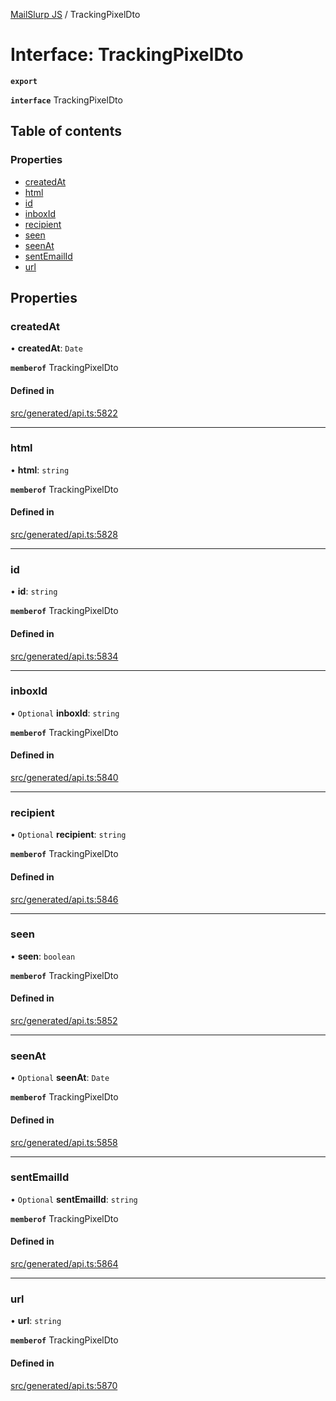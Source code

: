 [MailSlurp JS](../README.md) / TrackingPixelDto

# Interface: TrackingPixelDto

**`export`**

**`interface`** TrackingPixelDto

## Table of contents

### Properties

- [createdAt](TrackingPixelDto.md#createdat)
- [html](TrackingPixelDto.md#html)
- [id](TrackingPixelDto.md#id)
- [inboxId](TrackingPixelDto.md#inboxid)
- [recipient](TrackingPixelDto.md#recipient)
- [seen](TrackingPixelDto.md#seen)
- [seenAt](TrackingPixelDto.md#seenat)
- [sentEmailId](TrackingPixelDto.md#sentemailid)
- [url](TrackingPixelDto.md#url)

## Properties

### createdAt

• **createdAt**: `Date`

**`memberof`** TrackingPixelDto

#### Defined in

[src/generated/api.ts:5822](https://github.com/mailslurp/mailslurp-client/blob/6bcf839/src/generated/api.ts#L5822)

___

### html

• **html**: `string`

**`memberof`** TrackingPixelDto

#### Defined in

[src/generated/api.ts:5828](https://github.com/mailslurp/mailslurp-client/blob/6bcf839/src/generated/api.ts#L5828)

___

### id

• **id**: `string`

**`memberof`** TrackingPixelDto

#### Defined in

[src/generated/api.ts:5834](https://github.com/mailslurp/mailslurp-client/blob/6bcf839/src/generated/api.ts#L5834)

___

### inboxId

• `Optional` **inboxId**: `string`

**`memberof`** TrackingPixelDto

#### Defined in

[src/generated/api.ts:5840](https://github.com/mailslurp/mailslurp-client/blob/6bcf839/src/generated/api.ts#L5840)

___

### recipient

• `Optional` **recipient**: `string`

**`memberof`** TrackingPixelDto

#### Defined in

[src/generated/api.ts:5846](https://github.com/mailslurp/mailslurp-client/blob/6bcf839/src/generated/api.ts#L5846)

___

### seen

• **seen**: `boolean`

**`memberof`** TrackingPixelDto

#### Defined in

[src/generated/api.ts:5852](https://github.com/mailslurp/mailslurp-client/blob/6bcf839/src/generated/api.ts#L5852)

___

### seenAt

• `Optional` **seenAt**: `Date`

**`memberof`** TrackingPixelDto

#### Defined in

[src/generated/api.ts:5858](https://github.com/mailslurp/mailslurp-client/blob/6bcf839/src/generated/api.ts#L5858)

___

### sentEmailId

• `Optional` **sentEmailId**: `string`

**`memberof`** TrackingPixelDto

#### Defined in

[src/generated/api.ts:5864](https://github.com/mailslurp/mailslurp-client/blob/6bcf839/src/generated/api.ts#L5864)

___

### url

• **url**: `string`

**`memberof`** TrackingPixelDto

#### Defined in

[src/generated/api.ts:5870](https://github.com/mailslurp/mailslurp-client/blob/6bcf839/src/generated/api.ts#L5870)
